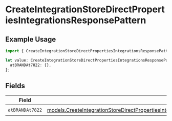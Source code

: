 # CreateIntegrationStoreDirectPropertiesIntegrationsResponsePattern

## Example Usage

```typescript
import { CreateIntegrationStoreDirectPropertiesIntegrationsResponsePattern } from "@vercel/sdk/models/createintegrationstoredirectop.js";

let value: CreateIntegrationStoreDirectPropertiesIntegrationsResponsePattern = {
  atBRANDAt7822: {},
};
```

## Fields

| Field                                                                                                                                                                                                                                        | Type                                                                                                                                                                                                                                         | Required                                                                                                                                                                                                                                     | Description                                                                                                                                                                                                                                  |
| -------------------------------------------------------------------------------------------------------------------------------------------------------------------------------------------------------------------------------------------- | -------------------------------------------------------------------------------------------------------------------------------------------------------------------------------------------------------------------------------------------- | -------------------------------------------------------------------------------------------------------------------------------------------------------------------------------------------------------------------------------------------- | -------------------------------------------------------------------------------------------------------------------------------------------------------------------------------------------------------------------------------------------- |
| `atBRANDAt7822`                                                                                                                                                                                                                              | [models.CreateIntegrationStoreDirectPropertiesIntegrationsResponse200ApplicationJSONResponseBodyStoreAtBRANDAt7822](../models/createintegrationstoredirectpropertiesintegrationsresponse200applicationjsonresponsebodystoreatbrandat7822.md) | :heavy_check_mark:                                                                                                                                                                                                                           | N/A                                                                                                                                                                                                                                          |